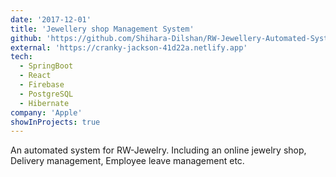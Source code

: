 ```yaml
---
date: '2017-12-01'
title: 'Jewellery shop Management System'
github: 'https://github.com/Shihara-Dilshan/RW-Jewellery-Automated-System-React-SpringBoot'
external: 'https://cranky-jackson-41d22a.netlify.app'
tech:
  - SpringBoot
  - React
  - Firebase
  - PostgreSQL
  - Hibernate
company: 'Apple'
showInProjects: true
---
```


An automated system for RW-Jewelry. Including an online jewelry shop, Delivery management, Employee leave management etc.
